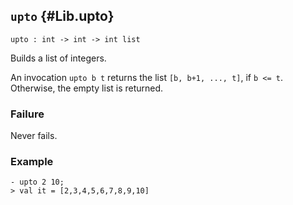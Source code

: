 ## `upto` {#Lib.upto}


```
upto : int -> int -> int list
```



Builds a list of integers.


An invocation `upto b t` returns the list `[b, b+1, ..., t]`, if `b <= t`.
Otherwise, the empty list is returned.

### Failure

Never fails.

### Example

    
    - upto 2 10;
    > val it = [2,3,4,5,6,7,8,9,10]
    
